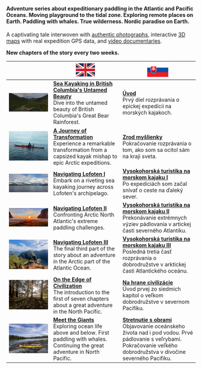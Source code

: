 <div class="fb-share-button"
	data-href="{{ page.url | absolute_url }}" 
	data-layout="button_count"
    style="float: none;">
</div>

#### Adventure series about expeditionary paddling in the Atlantic and Pacific Oceans. Moving playground to the tidal zone. Exploring remote places on Earth. Paddling with whales. True wilderness. Nordic paradise on Earth. 

A captivating tale interwoven with [authentic photographs](https://www.instagram.com/danubekayaker/), interactive [3D maps](https://www.google.com/earth/studio/) with real expedition GPS data, and [video documentaries](/movies).

**New chapters of the story every two weeks.**

|  | <a href="/en/blog"><img src="/assets/img/uk.png" width="30%"></a> | <a href="/sk/blog"><img src="/assets/img/slovakia.png" width="30%"></a> |
| --- | --- | --- |
| ![1](/assets/img/bc2023_01_tile.jpg) | **[Sea Kayaking in British Columbia's Untamed Beauty](/en/blog/BetweenGiantsWavesIntroduction/)**<br>Dive into the untamed beauty of British Columbia's Great Bear Rainforest. | **[Úvod](/sk/blog/tag/bc2023-01)**<br>Prvý diel rozprávania o epickej expedícii na morských kajakoch. |
| ![2](/assets/img/20190511_125055.jpeg) | **[A Journey of Transformation](/en/blog/BetweenGiantsWavesTransformation/)**<br>Experience a remarkable transformation from a capsized kayak mishap to epic Arctic expeditions. | **[Zrod myšlienky](/sk/blog/samnakrajisveta-zrodmyslienky)**<br>Pokračovanie rozprávania o tom, ako som sa ocitol sám na kraji sveta. |
| ![3](/assets/img/20210801_174653.jpeg) | **[Navigating Lofoten I](/en/blog/BetweenGiantsWavesLofotenI/)**<br>Embark on a riveting sea kayaking journey across Lofoten's archipelago. | **[Vysokohorská turistika na morskom kajaku I](/sk/blog/samnakrajisveta-lofoty)**<br>Po expedíciách som začal snívať o ceste na ďaleký sever. |
| ![4](/assets/img/20210807_220729.jpeg) | **[Navigating Lofoten II](/en/blog/BetweenGiantsWavesLofotenII/)**<br>Confronting Arctic North Atlantic's extreme paddling challenges. | **[Vysokohorská turistika na morskom kajaku II](/sk/blog/samnakrajisveta-lofoty2)**<br>Prekonávanie extrémnych výziev pádlovania v artickej časti severného Atlantiku. |
| ![5](/assets/img/20210808_171634.jpeg) | **[Navigating Lofoten III](/en/blog/BetweenGiantsWavesLofotenIII/)**<br>The final third part of the story about an adventure in the Arctic part of the Atlantic Ocean. | **[Vysokohorská turistika na morskom kajaku III](/sk/blog/samnakrajisveta-lofoty3)**<br>Posledná tretia časť rozprávania o dobrodružstve v arktickej časti Atlantického oceánu. |
| ![6](/assets/img/IMG_4629.jpg) | **[On the Edge of Civilization](/en/blog/BetweenGiants01/)**<br>The introduction to the first of seven chapters about a great adventure in the North Pacific. | **[Na hrane civilizácie](/sk/blog/samnakrajisveta-bc01)**<br>Úvod prvej zo siedmich kapitol o veľkom dobrodružstve v severnom Pacifiku. |
| ![7](/assets/img/IMG_4763.jpg) | **[Meet the Giants](/en/blog/BetweenGiants02/)**<br>Exploring ocean life above and below. First paddling with whales. Continuing the great adventure in North Pacific. | **[Stretnutie s obrami](/sk/blog/samnakrajisveta-bc02)**<br>Objavovanie oceánskeho života nad i pod vodou. Prvé pádlovanie s veľrybami. Pokračovanie veľkého dobrodružstva v divočine severného Pacifiku. |

<div class="fb-share-button"
	data-href="{{ page.url | absolute_url }}" 
	data-layout="button_count"
    style="float: right;">
</div>